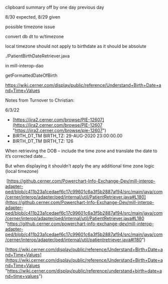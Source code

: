 clipboard summary off by one day previous day 

8/30 expected, 8/29 given

possible timezone issue

convert db dt to w/timezone

local timezone should not apply to birthdate as it should be absolute

./PatientBirthDateRetriever.java

in mill-interop-dao

getFormattedDateOfBirth

https://wiki.cerner.com/display/public/reference/Understand+Birth+Date+and+Time+Values


Notes from Turnover to Christian:

6/3/22

-   [https://jira2.cerner.com/browse/PIE-12607](https://jira2.cerner.com/browse/PIE-12607 "https://jira2.cerner.com/browse/pie-12607")
-   BIRTH_DT_TM BIRTH_TZ: 29-AUG-2020 23:00:00.00
-   BIRTH_DT_TM BIRTH_TZ: 126

  

When retrieving the DOB – include the time zone and translate the date to it’s corrected date…

But when displaying it shouldn’t apply the any additional time zone logic (local timezone)


 [https://github.cerner.com/Powerchart-Info-Exchange-Dev/mill-interop-adapter-ped/blob/c411b23a1cedaef6c17c99601c6a3f5b2887af94/src/main/java/com/cerner/interop/adapter/ped/internal/util/PatientRetriever.java#L180](https://github.cerner.com/Powerchart-Info-Exchange-Dev/mill-interop-adapter-ped/blob/c411b23a1cedaef6c17c99601c6a3f5b2887af94/src/main/java/com/cerner/interop/adapter/ped/internal/util/PatientRetriever.java#L180 "https://github.cerner.com/powerchart-info-exchange-dev/mill-interop-adapter-ped/blob/c411b23a1cedaef6c17c99601c6a3f5b2887af94/src/main/java/com/cerner/interop/adapter/ped/internal/util/patientretriever.java#l180")

  

[https://wiki.cerner.com/display/public/reference/Understand+Birth+Date+and+Time+Values](https://wiki.cerner.com/display/public/reference/Understand+Birth+Date+and+Time+Values "https://wiki.cerner.com/display/public/reference/understand+birth+date+and+time+values")